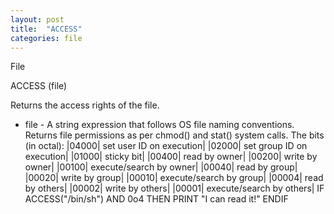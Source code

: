 ```yaml
---
layout: post
title:  "ACCESS"
categories: file
---
```

File

ACCESS (file)

Returns the access rights of the file.


* file - A string expression that follows OS file naming conventions.
Returns file permissions as per chmod() and stat() system calls.
The bits (in octal):
|04000| set user ID on execution|
|02000| set group ID on execution|
|01000| sticky bit|
|00400| read by owner|
|00200| write by owner|
|00100| execute/search by owner|
|00040| read by group|
|00020| write by group|
|00010| execute/search by group|
|00004| read by others|
|00002| write by others|
|00001| execute/search by others|
IF ACCESS("/bin/sh") AND 0o4 THEN
 PRINT "I can read it!"
ENDIF

